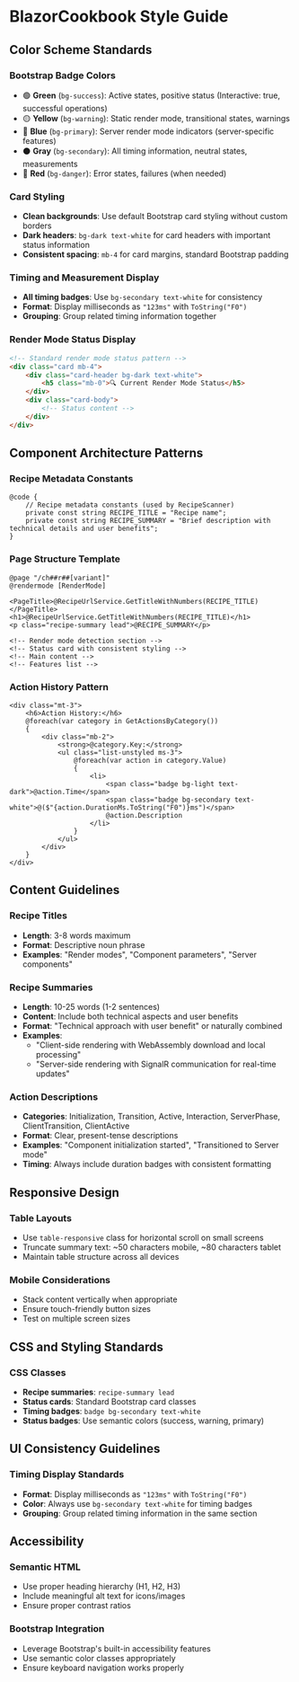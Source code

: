 # BlazorCookbook Style Guide

## Color Scheme Standards

### Bootstrap Badge Colors

- 🟢 **Green** (`bg-success`): Active states, positive status (Interactive: true, successful operations)
- 🟡 **Yellow** (`bg-warning`): Static render mode, transitional states, warnings
- 🔵 **Blue** (`bg-primary`): Server render mode indicators (server-specific features)
- ⚫ **Gray** (`bg-secondary`): All timing information, neutral states, measurements
- 🔴 **Red** (`bg-danger`): Error states, failures (when needed)

### Card Styling

- **Clean backgrounds**: Use default Bootstrap card styling without custom borders
- **Dark headers**: `bg-dark text-white` for card headers with important status information
- **Consistent spacing**: `mb-4` for card margins, standard Bootstrap padding

### Timing and Measurement Display

- **All timing badges**: Use `bg-secondary text-white` for consistency
- **Format**: Display milliseconds as `"123ms"` with `ToString("F0")`
- **Grouping**: Group related timing information together

### Render Mode Status Display

```html
<!-- Standard render mode status pattern -->
<div class="card mb-4">
    <div class="card-header bg-dark text-white">
        <h5 class="mb-0">🔍 Current Render Mode Status</h5>
    </div>
    <div class="card-body">
        <!-- Status content -->
    </div>
</div>
```

## Component Architecture Patterns

### Recipe Metadata Constants

```razor
@code {
    // Recipe metadata constants (used by RecipeScanner)
    private const string RECIPE_TITLE = "Recipe name";
    private const string RECIPE_SUMMARY = "Brief description with technical details and user benefits";
}
```

### Page Structure Template

```razor
@page "/ch##r##[variant]"
@rendermode [RenderMode]

<PageTitle>@RecipeUrlService.GetTitleWithNumbers(RECIPE_TITLE)</PageTitle>
<h1>@RecipeUrlService.GetTitleWithNumbers(RECIPE_TITLE)</h1>
<p class="recipe-summary lead">@RECIPE_SUMMARY</p>

<!-- Render mode detection section -->
<!-- Status card with consistent styling -->
<!-- Main content -->
<!-- Features list -->
```

### Action History Pattern

```razor
<div class="mt-3">
    <h6>Action History:</h6>
    @foreach(var category in GetActionsByCategory())
    {
        <div class="mb-2">
            <strong>@category.Key:</strong>
            <ul class="list-unstyled ms-3">
                @foreach(var action in category.Value)
                {
                    <li>
                        <span class="badge bg-light text-dark">@action.Time</span>
                        <span class="badge bg-secondary text-white">@($"{action.DurationMs.ToString("F0")}ms")</span>
                        @action.Description
                    </li>
                }
            </ul>
        </div>
    }
</div>
```

## Content Guidelines

### Recipe Titles

- **Length**: 3-8 words maximum
- **Format**: Descriptive noun phrase
- **Examples**: "Render modes", "Component parameters", "Server components"

### Recipe Summaries

- **Length**: 10-25 words (1-2 sentences)
- **Content**: Include both technical aspects and user benefits
- **Format**: "Technical approach with user benefit" or naturally combined
- **Examples**:
  - "Client-side rendering with WebAssembly download and local processing"
  - "Server-side rendering with SignalR communication for real-time updates"

### Action Descriptions

- **Categories**: Initialization, Transition, Active, Interaction, ServerPhase, ClientTransition, ClientActive
- **Format**: Clear, present-tense descriptions
- **Examples**: "Component initialization started", "Transitioned to Server mode"
- **Timing**: Always include duration badges with consistent formatting

## Responsive Design

### Table Layouts

- Use `table-responsive` class for horizontal scroll on small screens
- Truncate summary text: ~50 characters mobile, ~80 characters tablet
- Maintain table structure across all devices

### Mobile Considerations

- Stack content vertically when appropriate
- Ensure touch-friendly button sizes
- Test on multiple screen sizes

## CSS and Styling Standards

### CSS Classes

- **Recipe summaries**: `recipe-summary lead`
- **Status cards**: Standard Bootstrap card classes
- **Timing badges**: `badge bg-secondary text-white`
- **Status badges**: Use semantic colors (success, warning, primary)

## UI Consistency Guidelines

### Timing Display Standards

- **Format**: Display milliseconds as `"123ms"` with `ToString("F0")`
- **Color**: Always use `bg-secondary text-white` for timing badges
- **Grouping**: Group related timing information in the same section

## Accessibility

### Semantic HTML

- Use proper heading hierarchy (H1, H2, H3)
- Include meaningful alt text for icons/images
- Ensure proper contrast ratios

### Bootstrap Integration

- Leverage Bootstrap's built-in accessibility features
- Use semantic color classes appropriately
- Ensure keyboard navigation works properly
